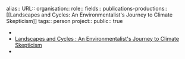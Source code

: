alias::
URL::
organisation::
role::
fields::
publications-productions:: [[Landscapes and Cycles: An Environmentalist's Journey to Climate Skepticism]] 
tags:: person
project::
public:: true

-
- [Landscapes and Cycles : An Environmentalist's Journey to Climate Skepticism](http://landscapesandcycles.net/)
-